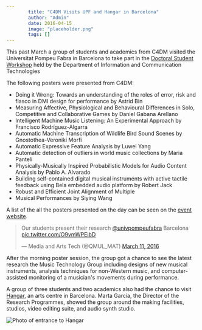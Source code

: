 ```yaml
---
        title: "C4DM Visits UPF and Hangar in Barcelona"
        author: "Admin"
        date: 2016-04-15
        image: "placeholder.png"
        tags: []
---
```


This past March a group of students and academics from C4DM visited the Universitat Pompeu Fabra in Barcelona to take part in the [Doctoral Student Workshop](http://portal.upf.edu/web/etic_doctoral_workshop/home) held by the Department of Information and Communication Technologies

The following posters were presented from C4DM:
* Doing it Wrong: Towards an understanding of the roles of error, risk and fiasco in DMI design for performance by Astrid Bin
* Measuring Affective, Physiological and Behavioural Differences in Solo, Competitive and Collaborative Games by Daniel Gabana Arellano
* Intelligent Machine Music Listening: An Experimental Approach by Francisco Rodríguez-Algarra
* Automatic Machine Transcription of Wildlife Bird Sound Scenes by Gnostothea-Veroniki Morfi
* Automatic Expressive Feature Analysis by Luwei Yang
* Automatic detection of outliers in world music collections by Maria Panteli
* Physically-Musically Inspired Probabilistic Models for Audio Content Analysis by Pablo A. Alvarado
* Building self-contained digital musical instruments with active tactile feedback using Bela embedded audio platform by Robert Jack
* Robust and Efficient Joint Alignment of Multiple
* Musical Performances by Siying Wang

A list of the all the posters presented on the day can be seen on the [event website](http://portal.upf.edu/web/etic_doctoral_workshop/accepted-posters).

<blockquote class="twitter-tweet" data-lang="en"><p lang="en" dir="ltr">Our students present their research <a href="https://twitter.com/univpompeufabra">@univpompeufabra</a> Barcelona <a href="https://t.co/O9vmWPEibD">pic.twitter.com/O9vmWPEibD</a></p>&mdash; Media and Arts Tech (@QMUL_MAT) <a href="https://twitter.com/QMUL_MAT/status/708318168599678976">March 11, 2016</a></blockquote>
<script async src="//platform.twitter.com/widgets.js" charset="utf-8"></script>

After the morning poster session, the group got a chance to see the latest research the Music Technology Group including designs of new musical instruments, analysis techniques for non-Western music, and computer-assisted monitoring of a musician's movements during performance.

A group of three students and two academics also had the chance to visit [Hangar](https://hangar.org/en/), an arts centre in Barcelona. Marta Garcia, the Director of the Research Programmes, showed the group around the making facilities, studios, video editing suite, and audio synth studio.

<img src="/news/images/Hangar.jpg" style="max-width: 50%; float: none; clear: both; text-align: center"  alt="Photo of entrance to Hangar"/>